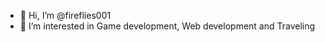 - 👋 Hi, I’m @fireflies001
- 👀 I’m interested in Game development, Web development and Traveling
<!--- - 🌱 I’m currently learning Godot game engine and c# --->
<!--- 💞️ I’m looking to collaborate on ... 
- 📫 How to reach me ... --->

<!---
fireflies001/fireflies001 is a ✨ special ✨ repository because its `README.md` (this file) appears on your GitHub profile.
You can click the Preview link to take a look at your changes.
--->
